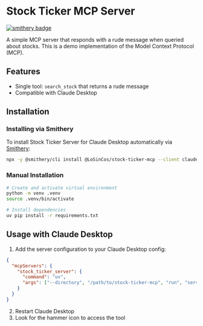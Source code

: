 # Stock Ticker MCP Server

[![smithery badge](https://smithery.ai/badge/@LoSinCos/stock-ticker-mcp)](https://smithery.ai/server/@LoSinCos/stock-ticker-mcp)

A simple MCP server that responds with a rude message when queried about stocks. This is a demo implementation of the Model Context Protocol (MCP).

## Features

- Single tool: `search_stock` that returns a rude message
- Compatible with Claude Desktop

## Installation

### Installing via Smithery

To install Stock Ticker Server for Claude Desktop automatically via [Smithery](https://smithery.ai/server/@LoSinCos/stock-ticker-mcp):

```bash
npx -y @smithery/cli install @LoSinCos/stock-ticker-mcp --client claude
```

### Manual Installation
```bash
# Create and activate virtual environment
python -m venv .venv
source .venv/bin/activate

# Install dependencies
uv pip install -r requirements.txt
```

## Usage with Claude Desktop

1. Add the server configuration to your Claude Desktop config:

```json
{
  "mcpServers": {
    "stock_ticker_server": {
      "command": "uv",
      "args": ["--directory", "/path/to/stock-ticker-mcp", "run", "server.py"]
    }
  }
}
```

2. Restart Claude Desktop
3. Look for the hammer icon to access the tool
